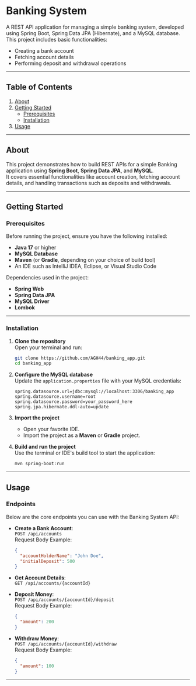 
# **Banking System**

A REST API application for managing a simple banking system, developed using Spring Boot, Spring Data JPA (Hibernate), and a MySQL database.  
This project includes basic functionalities:
- Creating a bank account
- Fetching account details
- Performing deposit and withdrawal operations

---

## **Table of Contents**

1. [About](#about)  
2. [Getting Started](#getting-started)  
   - [Prerequisites](#prerequisites)  
   - [Installation](#installation)  
3. [Usage](#usage)  

---

## **About**

This project demonstrates how to build REST APIs for a simple Banking application using **Spring Boot**, **Spring Data JPA**, and **MySQL**.  
It covers essential functionalities like account creation, fetching account details, and handling transactions such as deposits and withdrawals.

---

## **Getting Started**

### **Prerequisites**
Before running the project, ensure you have the following installed:  
- **Java 17** or higher  
- **MySQL Database**  
- **Maven** (or **Gradle**, depending on your choice of build tool)  
- An IDE such as IntelliJ IDEA, Eclipse, or Visual Studio Code  

Dependencies used in the project:
- **Spring Web**
- **Spring Data JPA**
- **MySQL Driver**
- **Lombok**

---

### **Installation**

1. **Clone the repository**  
   Open your terminal and run:  
   ```bash
   git clone https://github.com/AGH44/banking_app.git
   cd banking_app
   ```

2. **Configure the MySQL database**  
   Update the `application.properties` file with your MySQL credentials:  
   ```properties
   spring.datasource.url=jdbc:mysql://localhost:3306/banking_app
   spring.datasource.username=root
   spring.datasource.password=your_password_here
   spring.jpa.hibernate.ddl-auto=update
   ```

3. **Import the project**  
   - Open your favorite IDE.  
   - Import the project as a **Maven** or **Gradle** project.

4. **Build and run the project**  
   Use the terminal or IDE's build tool to start the application:  
   ```bash
   mvn spring-boot:run
   ```

---

## **Usage**

### Endpoints
Below are the core endpoints you can use with the Banking System API:

- **Create a Bank Account**:  
  `POST /api/accounts`  
  Request Body Example:  
  ```json
  {
    "accountHolderName": "John Doe",
    "initialDeposit": 500
  }
  ```

- **Get Account Details**:  
  `GET /api/accounts/{accountId}`  

- **Deposit Money**:  
  `POST /api/accounts/{accountId}/deposit`  
  Request Body Example:  
  ```json
  {
    "amount": 200
  }
  ```

- **Withdraw Money**:  
  `POST /api/accounts/{accountId}/withdraw`  
  Request Body Example:  
  ```json
  {
    "amount": 100
  }
  ```

---

